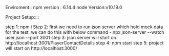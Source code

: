 Enviroment::
npm version : 6.14.4
node Version:v10.19.0

Project Setup::::

step 1: npm i
Step 2: first we need to run json server which hold mock data for the test. we can do this  with below command -
    npx json-server --watch user.json --port 3001 
step 3: json server will start on http://localhost:3001/PlayerContactDetails
step 4: npm start
step 5: project will start on http://localhost:3000/

